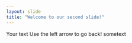 ```yaml
---
layout: slide
title: "Welcome to our second slide!"
---
```

Your text
Use the left arrow to go back!
sometext
